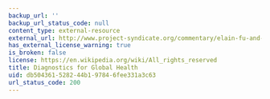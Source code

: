 ```yaml
---
backup_url: ''
backup_url_status_code: null
content_type: external-resource
external_url: http://www.project-syndicate.org/commentary/elain-fu-and-barry-lutzon-improving-point-of-care-diagnostics-in-the-developing-world
has_external_license_warning: true
is_broken: false
license: https://en.wikipedia.org/wiki/All_rights_reserved
title: Diagnostics for Global Health
uid: db504361-5282-44b1-9784-6fee331a3c63
url_status_code: 200
---
```

